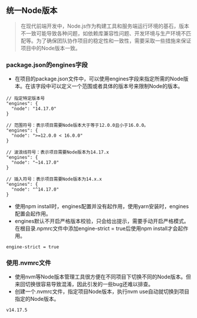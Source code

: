 ## 统一Node版本
> 在现代前端开发中，Node.js作为构建工具和服务端运行环境的基石，版本不一致可能导致各种问题，如依赖库兼容性问题、开发环境与生产环境不匹配等。为了确保团队协作项目的稳定性和一致性，需要采取一些措施来保证项目中的Node版本一致。

### package.json的engines字段
- 在项目的package.json文件中，可以使用engines字段来指定所需的Node版本。在该字段中可以定义一个范围或者具体的版本号来限制Node的版本。
```
// 指定特定版本号
"engines": {
  "node": "14.17.0"
}

// 范围符号：表示项目需要Node版本大于等于12.0.0且小于16.0.0。
"engines": {
  "node": ">=12.0.0 < 16.0.0"
}

// 波浪线符号：表示项目需要Node版本为14.17.x
"engines": {
  "node": "~14.17.0"
}

// 插入符号：表示项目需要Node版本为14.x.x
"engines": {
  "node": "^14.17.0"
}
```
- 使用npm install时，engines配置并没有起作用，使用yarn安装时，engines配置会起作用。
- engines默认不开启严格版本校验，只会给出提示，需要手动开启严格模式。在根目录.npmrc文件中添加engine-strict = true后使用npm install才会起作用。
```
engine-strict = true
```
### 使用.nvmrc文件
- 使用nvm等Node版本管理工具很方便在不同项目下切换不同的Node版本。但来回切换很容易导致混淆，因此引发的一些bug还难以排查。
- 创建一个.nvmrc文件，指定项目Node版本，执行nvm use自动就切换到项目指定的Node版本。
```
v14.17.5
```
